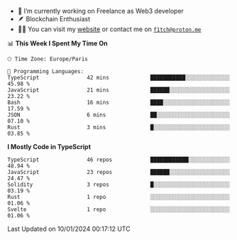 - 🔭 I’m currently working on Freelance as Web3 developer
- 🪶 Blockchain Enthusiast
- 👨‍💻 You can visit my [website](https://f1tch.xyz) or contact me on [`f1tch@proton.me`](mailto:f1tch@proton.me)

<!--START_SECTION:waka-->
📊 **This Week I Spent My Time On** 

```text
🕑︎ Time Zone: Europe/Paris

💬 Programming Languages: 
TypeScript               42 mins             ███████████░░░░░░░░░░░░░░   45.98 % 
JavaScript               21 mins             ██████░░░░░░░░░░░░░░░░░░░   23.22 % 
Bash                     16 mins             ████░░░░░░░░░░░░░░░░░░░░░   17.59 % 
JSON                     6 mins              ██░░░░░░░░░░░░░░░░░░░░░░░   07.10 % 
Rust                     3 mins              █░░░░░░░░░░░░░░░░░░░░░░░░   03.85 % 
```

**I Mostly Code in TypeScript** 

```text
TypeScript               46 repos            ████████████░░░░░░░░░░░░░   48.94 % 
JavaScript               23 repos            ██████░░░░░░░░░░░░░░░░░░░   24.47 % 
Solidity                 3 repos             █░░░░░░░░░░░░░░░░░░░░░░░░   03.19 % 
Rust                     1 repo              ░░░░░░░░░░░░░░░░░░░░░░░░░   01.06 % 
Svelte                   1 repo              ░░░░░░░░░░░░░░░░░░░░░░░░░   01.06 % 
```




 Last Updated on 10/01/2024 00:17:12 UTC
<!--END_SECTION:waka-->

